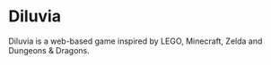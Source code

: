 Diluvia
=============

Diluvia is a web-based game inspired by LEGO, Minecraft, Zelda and Dungeons & Dragons.